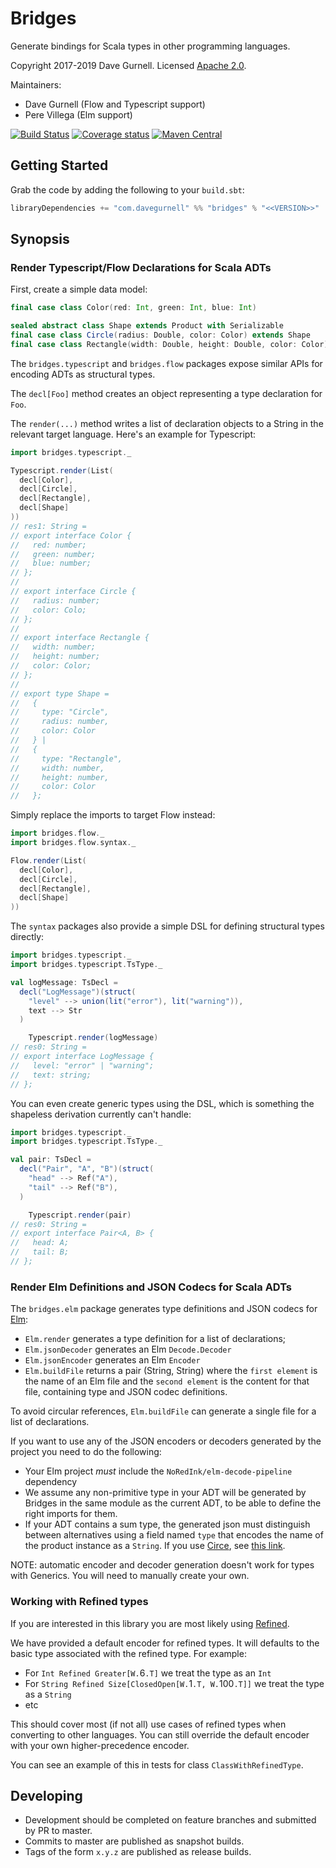 # Bridges

Generate bindings for Scala types in other programming languages.

Copyright 2017-2019 Dave Gurnell. Licensed [Apache 2.0][license].

Maintainers:

 - Dave Gurnell (Flow and Typescript support)
 - Pere Villega (Elm support)

[![Build Status](https://travis-ci.org/davegurnell/bridges.svg?branch=develop)](https://travis-ci.org/davegurnell/bridges)
[![Coverage status](https://img.shields.io/codecov/c/github/davegurnell/bridges/develop.svg)](https://codecov.io/github/davegurnell/bridges)
[![Maven Central](https://maven-badges.herokuapp.com/maven-central/com.davegurnell/bridges_2.12/badge.svg)](https://maven-badges.herokuapp.com/maven-central/com.davegurnell/bridges_2.12)

## Getting Started

Grab the code by adding the following to your `build.sbt`:

~~~scala
libraryDependencies += "com.davegurnell" %% "bridges" % "<<VERSION>>"
~~~

## Synopsis

### Render Typescript/Flow Declarations for Scala ADTs

First, create a simple data model:

~~~scala
final case class Color(red: Int, green: Int, blue: Int)

sealed abstract class Shape extends Product with Serializable
final case class Circle(radius: Double, color: Color) extends Shape
final case class Rectangle(width: Double, height: Double, color: Color) extends Shape

~~~

The `bridges.typescript` and `bridges.flow`
packages expose similar APIs for encoding ADTs as structural types.

The `decl[Foo]` method creates an object representing
a type declaration for `Foo`.

The `render(...)` method writes a list of declaration objects
to a String in the relevant target language.
Here's an example for Typescript:

~~~scala
import bridges.typescript._

Typescript.render(List(
  decl[Color],
  decl[Circle],
  decl[Rectangle],
  decl[Shape]
))
// res1: String =
// export interface Color {
//   red: number;
//   green: number;
//   blue: number;
// };
//
// export interface Circle {
//   radius: number;
//   color: Colo;
// };
//
// export interface Rectangle {
//   width: number;
//   height: number;
//   color: Color;
// };
//
// export type Shape =
//   {
//     type: "Circle",
//     radius: number,
//     color: Color
//   } |
//   {
//     type: "Rectangle",
//     width: number,
//     height: number,
//     color: Color
//   };

~~~

Simply replace the imports to target Flow instead:

~~~scala
import bridges.flow._
import bridges.flow.syntax._

Flow.render(List(
  decl[Color],
  decl[Circle],
  decl[Rectangle],
  decl[Shape]
))
~~~

The `syntax` packages also provide a simple DSL
for defining structural types directly:

~~~scala
import bridges.typescript._
import bridges.typescript.TsType._

val logMessage: TsDecl =
  decl("LogMessage")(struct(
    "level" --> union(lit("error"), lit("warning")),
    text --> Str
  )

    Typescript.render(logMessage)
// res0: String =
// export interface LogMessage {
//   level: "error" | "warning";
//   text: string;
// };
~~~

You can even create generic types using the DSL,
which is something the shapeless derivation currently can't handle:

~~~scala
import bridges.typescript._
import bridges.typescript.TsType._

val pair: TsDecl =
  decl("Pair", "A", "B")(struct(
    "head" --> Ref("A"),
    "tail" --> Ref("B"),
  )

    Typescript.render(pair)
// res0: String =
// export interface Pair<A, B> {
//   head: A;
//   tail: B;
// };
~~~

### Render Elm Definitions and JSON Codecs for Scala ADTs

The `bridges.elm` package generates type definitions and JSON codecs
for [Elm](https://elm-lang.org):

 - `Elm.render` generates a type definition for a list of declarations;
 - `Elm.jsonDecoder` generates an Elm `Decode.Decoder`
 - `Elm.jsonEncoder` generates an Elm `Encoder`
 - `Elm.buildFile` returns a pair (String, String)
   where the `first element` is the name of an Elm file
   and the `second element` is the content for that file,
   containing type and JSON codec definitions.

To avoid circular references, `Elm.buildFile` can generate
a single file for a list of declarations.

If you want to use any of the JSON encoders or decoders generated by the project
you need to do the following:

 - Your Elm project *must* include the
   `NoRedInk/elm-decode-pipeline` dependency
 - We assume any non-primitive type in your ADT will be
   generated by Bridges in the same module as the current ADT,
   to be able to define the right imports for them.
 - If your ADT contains a sum type,
   the generated json must distinguish between alternatives
   using a field named `type` that encodes
   the name of the product instance as a `String`.
   If you use [Circe](https://circe.github.io/circe/),
   see [this link](https://github.com/circe/circe/pull/429).

NOTE: automatic encoder and decoder generation doesn't work for types with Generics. You will need to manually create your own.

### Working with Refined types

If you are interested in this library
you are most likely using [Refined](https://github.com/fthomas/refined).

We have provided a default encoder for refined types. It will defaults
to the basic type associated with the refined type. For example:

* For `Int Refined Greater[W.`6`.T]` we treat the type as an `Int`
* For `String Refined Size[ClosedOpen[W.`1`.T, W.`100`.T]]` we treat the type as a `String`
* etc

This should cover most (if not all) use cases of refined types when converting to other languages.
You can still override the default encoder with your own higher-precedence encoder.

You can see an example of this in tests for class `ClassWithRefinedType`.

## Developing

- Development should be completed on feature branches and submitted by PR to master.
- Commits to master are published as snapshot builds.
- Tags of the form `x.y.z` are published as release builds.

[license]: http://www.apache.org/licenses/LICENSE-2.0
